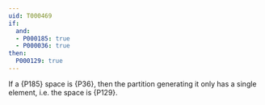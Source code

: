 ```yaml
---
uid: T000469
if:
  and:
  - P000185: true
  - P000036: true
then:
  P000129: true
---
```


If a {P185} space is {P36}, then the partition generating it only has a single element, i.e. the space is {P129}.
